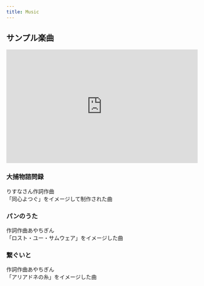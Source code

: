 ```yaml
---
title: Music
---
```


## サンプル楽曲

<iframe width="100%" height="300" scrolling="no" frameborder="no" src="https://w.soundcloud.com/player/?url=https%3A//api.soundcloud.com/playlists/324221526&amp;auto_play=false&amp;hide_related=false&amp;show_comments=true&amp;show_user=true&amp;show_reposts=false&amp;visual=true"></iframe>

### 大捕物諮問録
りすなさん作詞作曲<br>
「同心よつぐ」をイメージして制作された曲

### パンのうた
作詞作曲あやちぎん<br>
「ロスト・ユー・サムウェア」をイメージした曲

### 繋ぐいと
作詞作曲あやちぎん<br>
「アリアドネの糸」をイメージした曲
